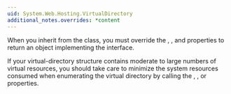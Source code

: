```yaml
---
uid: System.Web.Hosting.VirtualDirectory
additional_notes.overrides: *content
---
```


<p>When you inherit from the <xref href="System.Web.Hosting.VirtualDirectory"></xref> class, you must override the <xref href="System.Web.Hosting.VirtualDirectory.Children"></xref>, <xref href="System.Web.Hosting.VirtualDirectory.Directories"></xref>, and <xref href="System.Web.Hosting.VirtualDirectory.Files"></xref> properties to return an object implementing the <xref href="System.Collections.IEnumerable"></xref> interface.  
  
 If your virtual-directory structure contains moderate to large numbers of virtual resources, you should take care to minimize the system resources consumed when enumerating the virtual directory by calling the <xref href="System.Web.Hosting.VirtualDirectory.Children"></xref>, <xref href="System.Web.Hosting.VirtualDirectory.Directories"></xref>, or <xref href="System.Web.Hosting.VirtualDirectory.Files"></xref> properties.</p>


